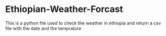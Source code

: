 # Ethiopian-Weather-Forcast
This is a python file used to check the weather in ethiopia and return a csv file with the date and the temprature 
